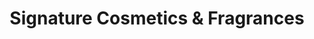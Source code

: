 ---
title: "Signature Cosmetics & Fragrances"
url: /mtubatuba/signature-cosmetics-and-fragrances/
shop: beauty
---